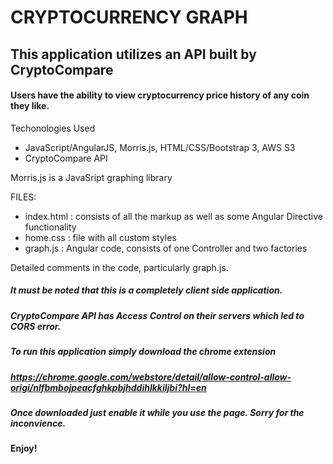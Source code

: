 # CRYPTOCURRENCY GRAPH

## This application utilizes an API built by CryptoCompare

#### Users have the ability to view cryptocurrency price history of any coin they like.

 Techonologies Used
- JavaScript/AngularJS, Morris.js, HTML/CSS/Bootstrap 3, AWS S3
- CryptoCompare API

Morris.js is a JavaSript graphing library

FILES:
- index.html  : consists of all the markup as well as some Angular Directive functionality
- home.css : file with all custom styles
- graph.js : Angular code, consists of one Controller and two factories

Detailed comments in the code, particularly graph.js.



##### It must be noted that this is a completely client side application.
##### CryptoCompare API has Access Control on their servers which led to CORS error.


##### To run this application simply download the chrome extension
##### https://chrome.google.com/webstore/detail/allow-control-allow-origi/nlfbmbojpeacfghkpbjhddihlkkiljbi?hl=en

##### Once downloaded just enable it while you use the page. Sorry for the inconvience. 

#### Enjoy!


